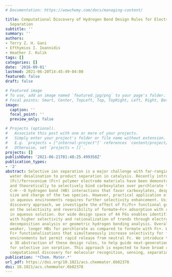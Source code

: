 ```yaml
---
# Documentation: https://wowchemy.com/docs/managing-content/

title: Computational Discovery of Hydrogen Bond Design Rules for Electrochemical Ion
  Separation
subtitle: ''
summary: ''
authors:
- Terry Z. H. Gani
- Efthymios I. Ioannidis
- Heather J. Kulik
tags: []
categories: []
date: '2016-09-01'
lastmod: 2021-06-20T14:45:49-04:00
featured: false
draft: false

# Featured image
# To use, add an image named `featured.jpg/png` to your page's folder.
# Focal points: Smart, Center, TopLeft, Top, TopRight, Left, Right, BottomLeft, Bottom, BottomRight.
image:
  caption: ''
  focal_point: ''
  preview_only: false

# Projects (optional).
#   Associate this post with one or more of your projects.
#   Simply enter your project's folder or file name without extension.
#   E.g. `projects = ["internal-project"]` references `content/project/deep-learning/index.md`.
#   Otherwise, set `projects = []`.
projects: []
publishDate: '2021-06-21T01:48:25.499358Z'
publication_types:
- '2'
abstract: Selective ion separation is a major challenge with far-ranging impact from
  water desalination to product separation in catalysis. Recently introduced ferrocene
  (Fc)/ferrocenium (Fc+) polymer electrode materials have been demonstrated experimentally
  and theoretically to selectively bind carboxylates over perchlorate through weak
  C–H···O hydrogen bond (HB) interactions that favor carboxylates, despite the comparable
  size and charge of the two species. However, practical application of this technology
  in aqueous environments requires further selectivity enhancement. Using a first-principles
  discovery approach, we investigate the effect of Fc/Fc+ functional groups (FGs)
  on the selectivity and reversibility of formate–Fc+ adsorption with respect to perchlorate
  in aqueous solution. Our wide design space of 44 FGs enables identification of FGs
  with higher selectivity and rationalization of trends through electronic energy
  decomposition analysis or geometric hydrogen bonding analysis. Overall, we observe
  weaker, longer HBs for perchlorate as compared to formate with Fc+. We further identify
  Fc+ functionalizations that simultaneously increase selectivity for formate in aqueous
  environments but permit rapid release from neutral Fc. We introduce the materiaphore,
  a 3D abstraction of these design rules, to help guide next-generation material optimization
  for selective ion sorption. This approach is expected to have broad relevance in
  computational discovery for molecular recognition, sensing, separations, and catalysis.
publication: '*Chem. Mater.*'
url_pdf: https://doi.org/10.1021/acs.chemmater.6b02378
doi: 10.1021/acs.chemmater.6b02378
---
```

